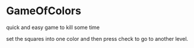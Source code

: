 # GameOfColors
quick and easy game to kill some time

set the squares into one color and then press check to go to another level.
